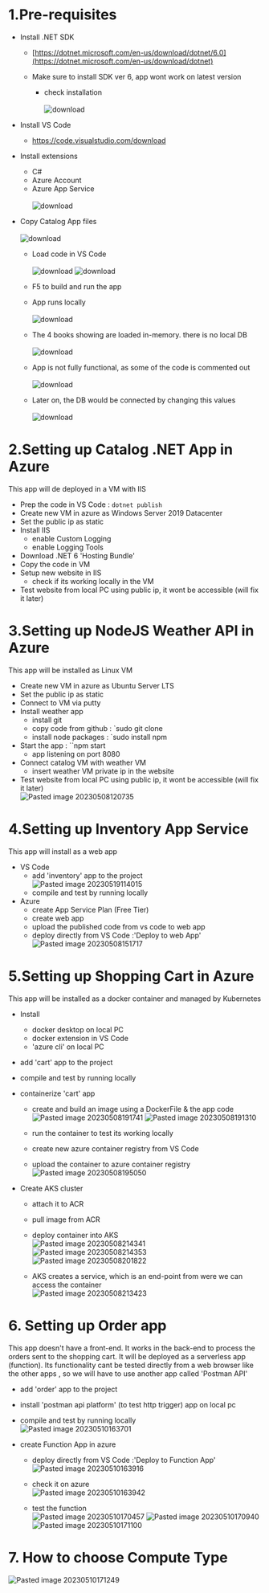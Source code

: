 # 1.Pre-requisites
- Install .NET SDK
	- [https://dotnet.microsoft.com/en-us/download/dotnet/6.0](https://dotnet.microsoft.com/en-us/download/dotnet)
	- Make sure to install SDK ver 6, app wont work on latest version
	 
		- check installation<br><br>
		![download](https://github.com/salman-cissp/Deploy.WebApp.to.Azure/assets/134168108/4b1bc187-593e-4f40-ba0a-0cb283c0cfb1)

		
- Install VS Code
	- https://code.visualstudio.com/download
- Install extensions
	- C#
	- Azure Account
	- Azure App Service<br><br>
	 ![download](https://github.com/salman-cissp/Deploy.WebApp.to.Azure/assets/134168108/6a99f639-e40f-41db-8189-0a9836efe2cc)

- Copy Catalog App files<br><br>
![download](https://github.com/salman-cissp/Deploy.WebApp.to.Azure/assets/134168108/cb62beb2-0470-4f3e-8e79-c6233614bea9)
	- Load code in VS Code<br><br>
	![download](https://github.com/salman-cissp/Deploy.WebApp.to.Azure/assets/134168108/9e4d5f87-f0a2-4bd9-a5d4-246e785e5209)
	![download](https://github.com/salman-cissp/Deploy.WebApp.to.Azure/assets/134168108/01c2f0fd-271c-4aba-b6c0-864b722dc791)

	- F5 to build and run the app 
	- App runs locally<br><br>
	![download](https://github.com/salman-cissp/Deploy.WebApp.to.Azure/assets/134168108/ee6dbbbb-52a6-4c59-bd2d-4c702e2ecf31)

	
	- The 4 books showing are loaded in-memory. there is no local DB<br><br>
	![download](https://github.com/salman-cissp/Deploy.WebApp.to.Azure/assets/134168108/e20ae389-c654-46bd-96da-1f139092449c)

	- App is not fully functional, as some of the code is commented out<br><br>
	![download](https://github.com/salman-cissp/Deploy.WebApp.to.Azure/assets/134168108/c0d19a85-286f-4641-ab3c-7fc242765037)

	 - Later on, the DB would be connected by changing this values<br><br>
	![download](https://github.com/salman-cissp/Deploy.WebApp.to.Azure/assets/134168108/a9e7ddd6-7f27-420a-b8a1-48c712e3d122)
  
# 2.Setting up Catalog .NET App in Azure
This app will de deployed in a VM with IIS

- Prep the code in VS Code : `dotnet publish` 
- Create new VM in azure as Windows Server 2019 Datacenter
- Set the public ip as static
- Install IIS
	- enable Custom Logging
	- enable Logging Tools
- Download .NET 6 'Hosting Bundle'
- Copy the code in VM
- Setup new website in IIS
	- check if its working locally in the VM
- Test website from local PC using public ip, it wont be accessible (will fix it later)

# 3.Setting up NodeJS Weather API in Azure
This app will be installed as Linux VM

- Create new VM in azure as Ubuntu Server LTS
- Set the public ip as static
- Connect to VM via putty
- Install weather app
	- install git
	- copy code from github : `sudo git clone
	- install node packages : `sudo install npm
- Start the app : ``npm start
	- app listening on port 8080
- Connect catalog VM with weather VM
	- insert weather VM private ip in the website
- Test website from local PC using public ip, it wont be accessible (will fix it later)<br>
![Pasted image 20230508120735](https://github.com/salman-cissp/Deploy.WebApp.to.Azure/assets/134168108/8552b9cc-65e2-43de-bf32-1591fa557533)

# 4.Setting up Inventory App Service
This app will install as a web app 

- VS Code
	- add 'inventory' app to the project<br>
	![Pasted image 20230519114015](https://github.com/salman-cissp/Deploy.WebApp.to.Azure/assets/134168108/49fed479-7c5b-42a1-b618-0e8549f69816)
	- compile and test by running locally
- Azure
	- create App Service Plan (Free Tier)
	- create web app
	- upload the published code from vs code to web app
	- deploy directly from VS Code :'Deploy to web App'<br>
	![Pasted image 20230508151717](https://github.com/salman-cissp/Deploy.WebApp.to.Azure/assets/134168108/b2e0c5f7-025d-46f6-b739-4a8f2eec5403)


# 5.Setting up Shopping Cart in Azure
This app will be installed as a docker container and managed by Kubernetes
- Install
	- docker desktop on local PC
	- docker extension in VS Code
	- 'azure cli' on local PC
- add 'cart' app to the project
- compile and test by running locally
- containerize 'cart' app 
	- create and build an image using a DockerFile & the app code<br>
	 ![Pasted image 20230508191741](https://github.com/salman-cissp/Deploy.WebApp.to.Azure/assets/134168108/1da0bc76-78f5-4cf8-820d-1eb210d26e5d)
	 ![Pasted image 20230508191310](https://github.com/salman-cissp/Deploy.WebApp.to.Azure/assets/134168108/1138b24b-cfb5-4e87-b7a6-5d0f80434ceb)
	
	- run the container to test its working locally
	- create new azure container registry from VS Code
	- upload the container to azure container registry<br>
	 ![Pasted image 20230508195050](https://github.com/salman-cissp/Deploy.WebApp.to.Azure/assets/134168108/68b1ba28-3f2a-47ab-aee7-5bae2cf33fe0)

- Create AKS cluster
	- attach it to ACR
	- pull image from ACR
	- deploy container into AKS<br>
	![Pasted image 20230508214341](https://github.com/salman-cissp/Deploy.WebApp.to.Azure/assets/134168108/eaf8069d-9f1b-4870-ba50-24ac44d6f60e)
	![Pasted image 20230508214353](https://github.com/salman-cissp/Deploy.WebApp.to.Azure/assets/134168108/05654652-7e2b-4a36-b64c-a3126d84d31a)
	![Pasted image 20230508201822](https://github.com/salman-cissp/Deploy.WebApp.to.Azure/assets/134168108/9f8db44f-ca8f-41bb-9eb0-6bccfcccc5fd)

	- AKS creates a service, which is an end-point from were we can access the container<br>
	![Pasted image 20230508213423](https://github.com/salman-cissp/Deploy.WebApp.to.Azure/assets/134168108/95356e99-17c8-4b74-bf35-069eec128f27)

# 6. Setting up Order app
This app doesn't have a front-end. It works in the back-end to process the orders sent to the shopping cart. It will be deployed as a serverless app (function). Its functionality cant be tested directly from a web browser like the other apps , so we will have to use another app called 'Postman API'

- add 'order' app to the project
- install 'postman api platform' (to test http trigger) app on local pc 
- compile and test by running locally<br>
	![Pasted image 20230510163701](https://github.com/salman-cissp/Deploy.WebApp.to.Azure/assets/134168108/a65f9d13-32fc-4491-b2dd-52bc4cefeefe)
	
- create Function App in azure
	- deploy directly from VS Code :'Deploy to Function App'<br>
	![Pasted image 20230510163916](https://github.com/salman-cissp/Deploy.WebApp.to.Azure/assets/134168108/9f2e93b4-e696-44c4-baf8-1bdfa3aa7793)

	- check it on azure<br>
	![Pasted image 20230510163942](https://github.com/salman-cissp/Deploy.WebApp.to.Azure/assets/134168108/3a0c73ce-53c1-4262-ab2f-1b6cfb425add)

	- test the function<br> 
	![Pasted image 20230510170457](https://github.com/salman-cissp/Deploy.WebApp.to.Azure/assets/134168108/db5a019b-f7ae-4149-b593-c0956d5af8c9)
	![Pasted image 20230510170940](https://github.com/salman-cissp/Deploy.WebApp.to.Azure/assets/134168108/3ae86ee2-f69f-4a94-ba3f-fecd2b3f91d3)
	![Pasted image 20230510171100](https://github.com/salman-cissp/Deploy.WebApp.to.Azure/assets/134168108/8d0902f0-a569-4752-8012-b452bb369d4e)
  
# 7. How to choose Compute Type
![Pasted image 20230510171249](https://github.com/salman-cissp/Deploy.WebApp.to.Azure/assets/134168108/45ac28ad-68cb-4871-8555-f3f42b88f0e0)


